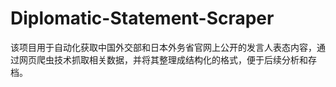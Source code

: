 # Diplomatic-Statement-Scraper
该项目用于自动化获取中国外交部和日本外务省官网上公开的发言人表态内容，通过网页爬虫技术抓取相关数据，并将其整理成结构化的格式，便于后续分析和存档。
